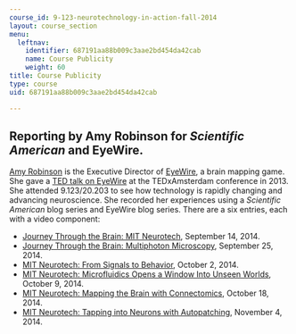 ```yaml
---
course_id: 9-123-neurotechnology-in-action-fall-2014
layout: course_section
menu:
  leftnav:
    identifier: 687191aa88b009c3aae2bd454da42cab
    name: Course Publicity
    weight: 60
title: Course Publicity
type: course
uid: 687191aa88b009c3aae2bd454da42cab

---
```


Reporting by Amy Robinson for _Scientific American_ and EyeWire.
----------------------------------------------------------------

[Amy Robinson](http://amy.world/) is the Executive Director of [EyeWire](http://blog.eyewire.org/about/), a brain mapping game. She gave a [TED talk on EyeWire](https://blog.ted.com/eyewires-creative-director-on-her-ted-experience/) at the TEDxAmsterdam conference in 2013. She attended 9.123/20.203 to see how technology is rapidly changing and advancing neuroscience. She recorded her experiences using a _Scientific American_ blog series and EyeWire blog series. There are a six entries, each with a video component:

*   [Journey Through the Brain: MIT Neurotech](http://blogs.scientificamerican.com/expeditions/2014/09/18/journey-through-the-brain-mit-neurotech/), September 14, 2014.
*   [Journey Through the Brain: Multiphoton Microscopy](http://blogs.scientificamerican.com/expeditions/2014/09/25/journey-through-the-brain-multiphoton-microscopy/), September 25, 2014.
*   [MIT Neurotech: From Signals to Behavior](http://blogs.scientificamerican.com/expeditions/2014/10/02/mit-neurotech-from-signals-to-behavior/), October 2, 2014.
*   [MIT Neurotech: Microfluidics Opens a Window Into Unseen Worlds](http://blogs.scientificamerican.com/expeditions/2014/10/09/mit-neurotech-microfluidics-opens-a-window-into-unseen-worlds/), October 9, 2014.
*   [MIT Neurotech: Mapping the Brain with Connectomics](http://blogs.scientificamerican.com/expeditions/2014/10/18/mit-neurotech-mapping-the-brain-with-connectomics/), October 18, 2014.
*   [MIT Neurotech: Tapping into Neurons with Autopatching](http://blogs.scientificamerican.com/expeditions/2014/11/04/mit-neurotech-tapping-into-neurons-with-autopatching/), November 4, 2014.